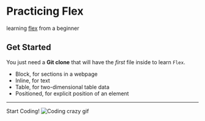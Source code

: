 # Practicing Flex
learning [flex](https://www.w3schools.com/css/css3_flexbox.asp) from a beginner
## Get Started
You just need a **Git clone** that will have the *first* file inside to learn `Flex`.
- Block, for sections in a webpage
- Inline, for text
- Table, for two-dimensional table data
- Positioned, for explicit position of an element
---
Start Coding!
![Coding crazy gif](https://media.giphy.com/media/BemKqR9RDK4V2/giphy.gif)

